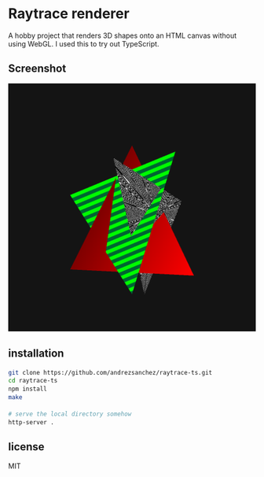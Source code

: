 # Raytrace renderer

A hobby project that renders 3D shapes onto an HTML canvas without using WebGL. I used this to
try out TypeScript.

## Screenshot

![Screenshot](screenshot.png)

## installation

``` bash
git clone https://github.com/andrezsanchez/raytrace-ts.git
cd raytrace-ts
npm install
make

# serve the local directory somehow
http-server .
```

## license

MIT
